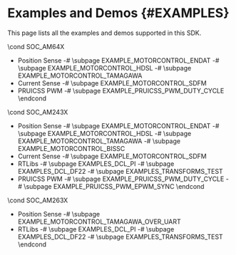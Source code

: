 #  Examples and Demos {#EXAMPLES}
This page lists all the examples and demos supported in this SDK.

\cond SOC_AM64X
- Position Sense
    -# \subpage EXAMPLE_MOTORCONTROL_ENDAT
    -# \subpage EXAMPLE_MOTORCONTROL_HDSL
    -# \subpage EXAMPLE_MOTORCONTROL_TAMAGAWA
- Current Sense
    -# \subpage EXAMPLE_MOTORCONTROL_SDFM
- PRUICSS PWM
    -# \subpage EXAMPLE_PRUICSS_PWM_DUTY_CYCLE
\endcond

\cond SOC_AM243X
- Position Sense
    -# \subpage EXAMPLE_MOTORCONTROL_ENDAT
    -# \subpage EXAMPLE_MOTORCONTROL_HDSL
    -# \subpage EXAMPLE_MOTORCONTROL_TAMAGAWA
    -# \subpage EXAMPLE_MOTORCONTROL_BISSC
- Current Sense
    -# \subpage EXAMPLE_MOTORCONTROL_SDFM
- RTLibs
    -# \subpage EXAMPLES_DCL_PI
    -# \subpage EXAMPLES_DCL_DF22
    -# \subpage EXAMPLES_TRANSFORMS_TEST
- PRUICSS PWM
    -# \subpage EXAMPLE_PRUICSS_PWM_DUTY_CYCLE
    -# \subpage EXAMPLE_PRUICSS_PWM_EPWM_SYNC
\endcond

\cond SOC_AM263X
- Position Sense
    -# \subpage EXAMPLE_MOTORCONTROL_TAMAGAWA_OVER_UART
- RTLibs
    -# \subpage EXAMPLES_DCL_PI
    -# \subpage EXAMPLES_DCL_DF22
    -# \subpage EXAMPLES_TRANSFORMS_TEST
\endcond

